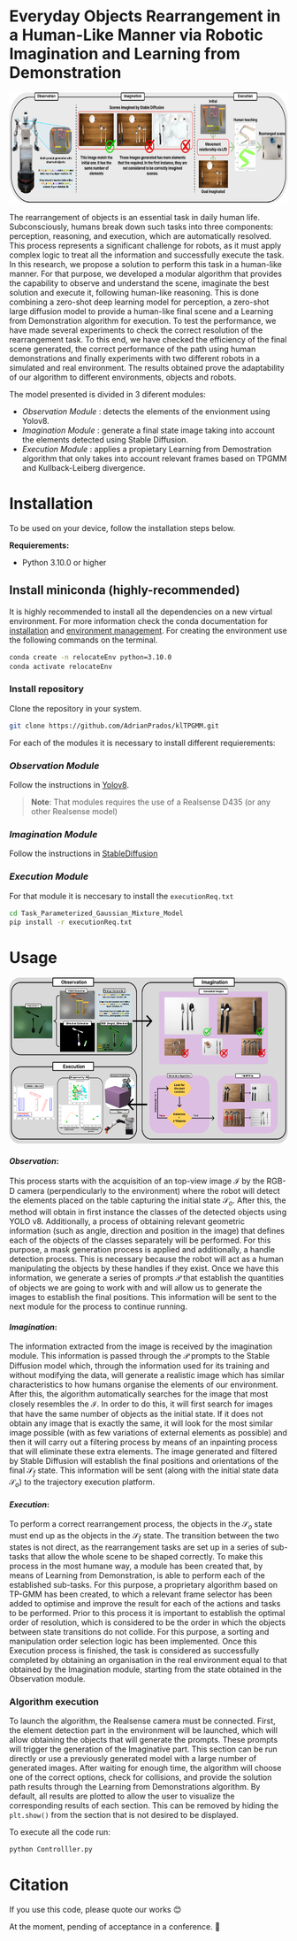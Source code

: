 # **Everyday Objects Rearrangement in a Human-Like Manner via Robotic Imagination and Learning from Demonstration**
<p align="center">
  <img src="Images/INTRO.png" height=200 />
</p>

The rearrangement of objects is an essential task in daily human life. Subconsciously, humans break down such tasks into three components: perception, reasoning, and execution, which are automatically resolved. This process represents a significant challenge for robots, as it must apply complex logic to treat all the information and successfully execute the task. In this research, we propose a solution to perform this task in a human-like manner. For that purpose, we developed a modular algorithm that provides the capability to observe and understand the scene, imaginate the best solution and execute it, following human-like reasoning. This is done combining a zero-shot deep learning model for perception, a zero-shot large diffusion model to provide a human-like final scene and a Learning from Demonstration algorithm for execution. To test the performance, we have made several experiments to check the correct resolution of the rearrangement task. To this end, we have checked the efficiency of the final scene generated, the correct performance of the path using human demonstrations and finally experiments with two different robots in a simulated and real environment. The results obtained prove the adaptability of our algorithm to different environments, objects and robots.

The model presented is divided in 3 diferent modules:
- *Observation Module* : detects the elements of the envionment using Yolov8.
- *Imagination Module* : generate a final state image taking into account the elements detected using Stable Diffusion.
- *Execution Module* : applies a propietary Learning from Demostration algorithm that only takes into account relevant frames based on TPGMM and Kullback-Leiberg divergence.

# Installation
To be used on your device, follow the installation steps below.

**Requierements:**
- Python 3.10.0 or higher


## Install miniconda (highly-recommended)
It is highly recommended to install all the dependencies on a new virtual environment. For more information check the conda documentation for [installation](https://conda.io/projects/conda/en/latest/user-guide/install/index.html) and [environment management](https://conda.io/projects/conda/en/latest/user-guide/tasks/manage-environments.html). For creating the environment use the following commands on the terminal.

```bash
conda create -n relocateEnv python=3.10.0
conda activate relocateEnv
```

### Install repository
Clone the repository in your system.
```bash
git clone https://github.com/AdrianPrados/klTPGMM.git
```

For each of the modules it is necessary to install different requierements:

### *Observation Module*
Follow the instructions in [Yolov8](https://github.com/ultralytics/ultralytics).

> **Note**: That modules requires the use of a Realsense D435 (or any other Realsense model)

### *Imagination Module*
Follow the instructions in [StableDiffusion](https://github.com/Stability-AI/generative-models)

### *Execution Module*
For that module it is neccesary to install the `executionReq.txt`

``` bash
cd Task_Parameterized_Gaussian_Mixture_Model
pip install -r executionReq.txt
```

# Usage
<p align="center">
  <img src="Images/General.png" height=300 />
</p>

#### *Observation*:
 This process starts with the acquisition of an top-view image $\mathcal{I}$ by the RGB-D camera (perpendicularly to the environment) where the robot will detect the elements placed on the table capturing the initial state $\mathcal{S}_{o}$. After this, the method will obtain in first instance the classes of the detected objects using YOLO v8. Additionally, a process of obtaining relevant geometric information (such as angle, direction and position in the image) that defines each of the objects of the classes separately will be performed. For this purpose, a mask generation process is applied and additionally, a handle detection process. This is necessary because the robot will act as a human manipulating the objects by these handles if they exist. Once we have this information, we generate a series of prompts $\mathcal{P}$ that establish the quantities of objects we are going to work with and will allow us to generate the images to establish the final positions. This information will be sent to the next module for the process to continue running.

#### *Imagination*:
 The information extracted from the image is received by the imagination module. This information is passed through the $\mathcal{P}$ prompts to the Stable Diffusion model which, through the information used for its training and without modifying the data, will generate a realistic image which has similar characteristics to how humans organise the elements of our environment. After this, the algorithm automatically searches for the image that most closely resembles the $\mathcal{I}$. In order to do this, it will first search for images that have the same number of objects as the initial state. If it does not obtain any image that is exactly the same, it will look for the most similar image possible (with as few variations of external elements as possible) and then it will carry out a filtering process by means of an inpainting process that will eliminate these extra elements. The image generated and filtered by Stable Diffusion will establish the final positions and orientations of the final $\mathcal{S}_{f}$ state. This information will be sent (along with the initial state data $\mathcal{S}_{o}$) to the trajectory execution platform.

#### *Execution*:
To perform a correct  rearrangement process, the objects in the $\mathcal{S}_{o}$ state must end up as the objects in the $\mathcal{S}_{f}$ state. The transition between the two states is not direct, as the rearrangement tasks are set up in a series of sub-tasks that allow the whole scene to be shaped correctly. To make this process in the most humane way, a module has been created that, by means of Learning from Demonstration, is able to perform each of the established sub-tasks. For this purpose, a proprietary algorithm based on TP-GMM has been created, to which a relevant frame selector has been added to optimise and improve the result for each of the actions and tasks to be performed. Prior to this process it is important to establish the optimal order of resolution, which is considered to be the order in which the objects between state transitions do not collide. For this purpose, a sorting and manipulation order selection logic has been implemented. Once this Execution process is finished, the task is considered as successfully completed by obtaining an organisation in the real environment equal to that obtained by the Imagination module, starting from the state obtained in the Observation module.
### **Algorithm execution**
To launch the algorithm, the Realsense camera must be connected. First, the element detection part in the environment will be launched, which will allow obtaining the objects that will generate the prompts. These prompts will trigger the generation of the Imaginative part. This section can be run directly or use a previously generated model with a large number of generated images. After waiting for enough time, the algorithm will choose one of the correct options, check for collisions, and provide the solution path results through the Learning from Demonstrations algorithm. By default, all results are plotted to allow the user to visualize the corresponding results of each section. This can be removed by hiding the `plt.show()` from the section that is not desired to be displayed.

To execute all the code run:

``` bash
python Controlller.py
```



# Citation
If you use this code, please quote our works :blush:

At the moment, pending of acceptance in a conference. :seedling: